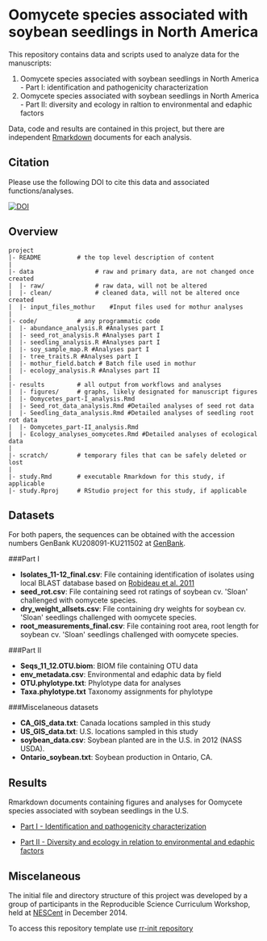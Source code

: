 Oomycete species associated with soybean seedlings in North America
=======

This repository contains data and scripts used to analyze data for the manuscripts:

1. Oomycete species associated with soybean seedlings in North America - Part I: identification and pathogenicity characterization
2. Oomycete species associated with soybean seedlings in North America - Part II: diversity and ecology in raltion to environmental and edaphic factors

Data, code and results are contained in this project, but there are independent [Rmarkdown] documents for each analysis.

Citation
--------

Please use the following DOI to cite this data and associated functions/analyses.

[![DOI](https://zenodo.org/badge/doi/10.5281/zenodo.50107.svg)](http://dx.doi.org/10.5281/zenodo.50107)

Overview
--------

    project
    |- README          # the top level description of content
    |
    |- data            		# raw and primary data, are not changed once created 
    |  |- raw/         		# raw data, will not be altered
    |  |- clean/       		# cleaned data, will not be altered once created
    |  |- input_files_mothur	#Input files used for mothur analyses
    |
    |- code/           # any programmatic code
    |  |- abundance_analysis.R #Analyses part I
    |  |- seed_rot_analysis.R #Analyses part I
    |  |- seedling_analysis.R #Analyses part I
    |  |- soy_sample_map.R #Analyses part I
    |  |- tree_traits.R #Analyses part I
    |  |- mothur_field.batch # Batch file used in mothur   
    |  |- ecology_analysis.R #Analyses part II    
    |
    |- results         # all output from workflows and analyses
    |  |- figures/     # graphs, likely designated for manuscript figures
    |  |- Oomycetes_part-I_analysis.Rmd
    |  |- Seed_rot_data_analysis.Rmd #Detailed analyses of seed rot data
    |  |- Seedling_data_analysis.Rmd #Detailed analyses of seedling root rot data
    |  |- Oomycetes_part-II_analysis.Rmd
    |  |- Ecology_analyses_oomycetes.Rmd #Detailed analyses of ecological data
    |
    |- scratch/        # temporary files that can be safely deleted or lost
    |
    |- study.Rmd       # executable Rmarkdown for this study, if applicable
    |- study.Rproj     # RStudio project for this study, if applicable


Datasets
----------
For both papers, the sequences can be obtained with the accession numbers GenBank KU208091-KU211502 at [GenBank](http://www.ncbi.nlm.nih.gov/nuccore/).

###Part I
* __Isolates_11-12_final.csv__: File containing identification of isolates using local BLAST database based on [Robideau et al. 2011](http://onlinelibrary.wiley.com/doi/10.1111/j.1755-0998.2011.03041.x/abstract)
* __seed_rot.csv__: File containing seed rot ratings of soybean cv. 'Sloan' challenged with oomycete species.
* __dry_weight_allsets.csv__: File containing dry weights for soybean cv. 'Sloan' seedlings challenged with oomycete species.
* __root_measurements_final.csv__: File containing root area, root length for soybean cv. 'Sloan' seedlings challenged with oomycete species.

###Part II
* __Seqs_11_12.OTU.biom__: BIOM file containing OTU data
* __env_metadata.csv__: Environmental and edaphic data by field
* __OTU.phylotype.txt__: Phylotype data for analyses
* __Taxa.phylotype.txt__ Taxonomy assignments for phylotype

###Miscelaneous datasets
* __CA_GIS_data.txt__: Canada locations sampled in this study
* __US_GIS_data.txt__: U.S. locations sampled in this study
* __soybean_data.csv__: Soybean planted are in the U.S. in 2012 (NASS USDA).
* __Ontario_soybean.txt__: Soybean production in Ontario, CA.


Results
----------------------
Rmarkdown documents containing figures and analyses for Oomycete species associated with soybean seedlings in the U.S.

* [Part I - Identification and pathogenicity characterization](results/Oomycetes_part-I_analysis.md)

* [Part II - Diversity and ecology in relation to environmental and edaphic factors](results/Oomycetes_part-II_analysis.md)



Miscelaneous
----------------
The initial file and directory structure of this project was developed by a group of participants in the Reproducible Science Curriculum Workshop, held at [NESCent] in December 2014. 

To access this repository template use [rr-init repository](https://github.com/Reproducible-Science-Curriculum/rr-init)

[NESCent]: http://nescent.org
[Rmarkdown]: http://rmarkdown.rstudio.com/
